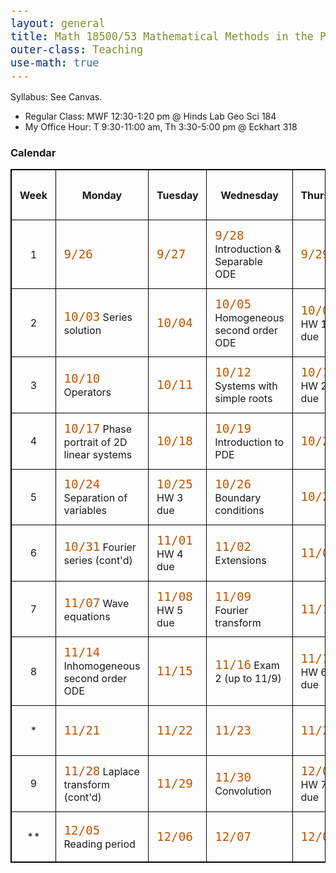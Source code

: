 ```yaml
---
layout: general
title: Math 18500/53 Mathematical Methods in the Physical Sciences III
outer-class: Teaching
use-math: true
---
```


Syllabus: See Canvas.

- Regular Class: MWF 12:30-1:20 pm @ Hinds Lab Geo Sci 184
- My Office Hour: T 9:30-11:00 am, Th 3:30-5:00 pm @ Eckhart 318

### Calendar

<style>
    table, th, td {
        border: 1px solid black;
        /* border-collapse: collapse; */
    }
    th, td {
        padding: .8em;
    }
    td {
        width: 16.67%;
    }
    tr {
        height: 5em;
    }
    code {
        font-size: 1.2em;
        color: #BF5700;
    }
</style>

|Week|Monday                                     |Tuesday         |Wednesday                           |Thursday        |Friday                             |
|:--:|-------------------------------------------|----------------|------------------------------------|----------------|-----------------------------------|
|1   |`9/26`                                     |`9/27`          |`9/28` Introduction & Separable ODE |`9/29`          |`9/30` First order linear ODE      |
|2   |`10/03` Series solution                    |`10/04`         |`10/05` Homogeneous second order ODE|`10/06` HW 1 due|`10/07` Linearity                  |
|3   |`10/10` Operators                          |`10/11`         |`10/12` Systems with simple roots   |`10/13` HW 2 due|`10/14` Systems with repeated roots|
|4   |`10/17` Phase portrait of 2D linear systems|`10/18`         |`10/19` Introduction to PDE         |`10/20`         |`10/21` Exam 1 (up to 10/17)       |
|5   |`10/24` Separation of variables            |`10/25` HW 3 due|`10/26` Boundary conditions         |`10/27`         |`10/28` Fourier series             |
|6   |`10/31` Fourier series (cont'd)            |`11/01` HW 4 due|`11/02` Extensions                  |`11/03`         |`11/04` Heat equations             |
|7   |`11/07` Wave equations                     |`11/08` HW 5 due|`11/09` Fourier transform           |`11/10`         |`11/11` Inhomogeneity              |
|8   |`11/14` Inhomogeneous second order ODE     |`11/15`         |`11/16` Exam 2 (up to 11/9)         |`11/17` HW 6 due|`11/18` Laplace transform          |
|*   |`11/21`                                    |`11/22`         |`11/23`                             |`11/24`         |`11/25`                            |
|9   |`11/28` Laplace transform (cont'd)         |`11/29`         |`11/30` Convolution                 |`12/01` HW 7 due|`12/02` Dirac and Heaviside        |
|**  |`12/05` Reading period                     |`12/06`         |`12/07`                             |`12/08`         |`12/09`                            |